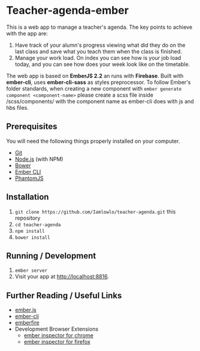 # Teacher-agenda-ember

This is a web app to manage a teacher's agenda.
The key points to achieve with the app are:

1. Have track of your alumn's progress viewing what did they do on the last class and save what you teach them when the class is finished.
2. Manage your work load. On index you can see how is your job load today, and you can see how does your week look like on the timetable.

The web app is based on **EmberJS 2.2** an runs with **Firebase**. Built with **ember-cli**, uses **ember-cli-sass** as styles preprocessor. To follow Ember's folder standards, when creating a new component with `ember generate component <component-name>` please create a scss file inside /scss/components/ with the component name as ember-cli does with js and hbs files.

## Prerequisites
 
You will need the following things properly installed on your computer.

* [Git](http://git-scm.com/)
* [Node.js](http://nodejs.org/) (with NPM)
* [Bower](http://bower.io/)
* [Ember CLI](http://www.ember-cli.com/)
* [PhantomJS](http://phantomjs.org/)

## Installation

1. `git clone https://github.com/Iamlowlo/teacher-agenda.git` this repository
2. `cd teacher-agenda`
3. `npm install`
4. `bower install`

## Running / Development

1. `ember server`
2. Visit your app at [http://localhost:8816](http://localhost:8816).

## Further Reading / Useful Links

* [ember.js](http://emberjs.com/)
* [ember-cli](http://www.ember-cli.com/)
* [emberfire](https://www.firebase.com/docs/web/libraries/ember/)
* Development Browser Extensions
  * [ember inspector for chrome](https://chrome.google.com/webstore/detail/ember-inspector/bmdblncegkenkacieihfhpjfppoconhi)
  * [ember inspector for firefox](https://addons.mozilla.org/en-US/firefox/addon/ember-inspector/)

